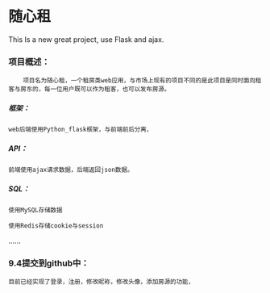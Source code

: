 # 随心租
This Is a new great project, use Flask and ajax.



### 项目概述：



		项目名为随心租，一个租房类web应用，与市场上现有的项目不同的是此项目是同时面向租客与房东的，每一位用户既可以作为租客，也可以发布房源。

##### 框架：

	web后端使用Python_flask框架，与前端前后分离，

##### API：

	前端使用ajax请求数据，后端返回json数据。

##### SQL：

	使用MySQL存储数据

	使用Redis存储cookie与session

......	

### 9.4提交到github中：

	目前已经实现了登录，注册，修改昵称，修改头像，添加房源的功能，